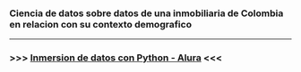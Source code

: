 ### Ciencia de datos sobre datos de una inmobiliaria de Colombia en relacion con su contexto demografico

----

### >>> [Inmersion de datos con Python - Alura](https://github.com/admred/inmersion-de-datos-con-python-alura/blob/master/Inmersion_de_datos_con_python_Alura.ipynb) <<<
